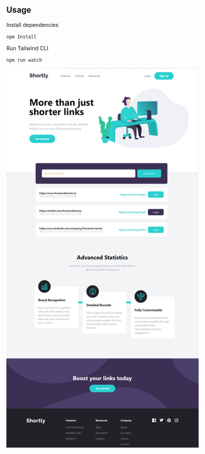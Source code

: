
## Usage

Install dependencies

```
npm Install
```

Run Tailwind CLI

```
npm run watch
```

![Alt text](images/shortly.png)